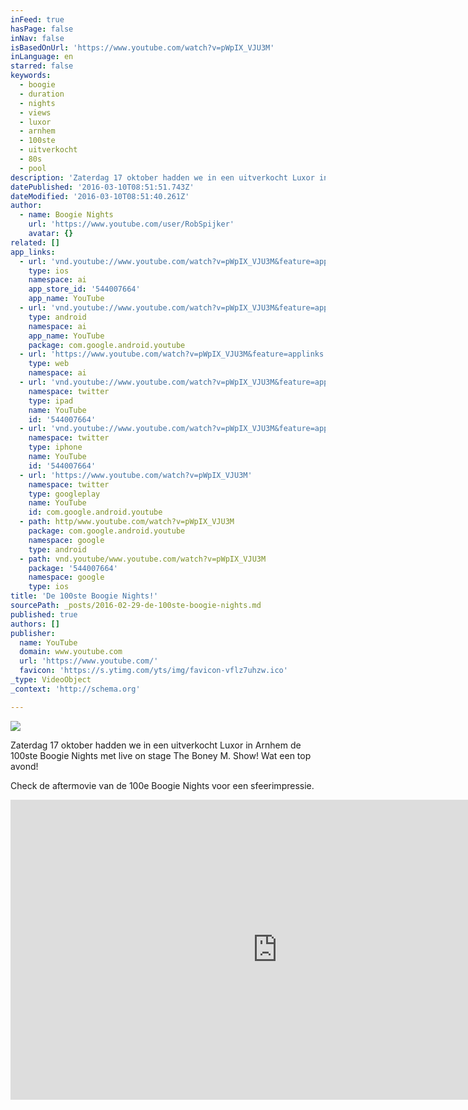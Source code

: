 ```yaml
---
inFeed: true
hasPage: false
inNav: false
isBasedOnUrl: 'https://www.youtube.com/watch?v=pWpIX_VJU3M'
inLanguage: en
starred: false
keywords:
  - boogie
  - duration
  - nights
  - views
  - luxor
  - arnhem
  - 100ste
  - uitverkocht
  - 80s
  - pool
description: 'Zaterdag 17 oktober hadden we in een uitverkocht Luxor in Arnhem de 100ste Boogie Nights met live on stage The Boney M. Show! Wat een top avond!'
datePublished: '2016-03-10T08:51:51.743Z'
dateModified: '2016-03-10T08:51:40.261Z'
author:
  - name: Boogie Nights
    url: 'https://www.youtube.com/user/RobSpijker'
    avatar: {}
related: []
app_links:
  - url: 'vnd.youtube://www.youtube.com/watch?v=pWpIX_VJU3M&feature=applinks'
    type: ios
    namespace: ai
    app_store_id: '544007664'
    app_name: YouTube
  - url: 'vnd.youtube://www.youtube.com/watch?v=pWpIX_VJU3M&feature=applinks'
    type: android
    namespace: ai
    app_name: YouTube
    package: com.google.android.youtube
  - url: 'https://www.youtube.com/watch?v=pWpIX_VJU3M&feature=applinks'
    type: web
    namespace: ai
  - url: 'vnd.youtube://www.youtube.com/watch?v=pWpIX_VJU3M&feature=applinks'
    namespace: twitter
    type: ipad
    name: YouTube
    id: '544007664'
  - url: 'vnd.youtube://www.youtube.com/watch?v=pWpIX_VJU3M&feature=applinks'
    namespace: twitter
    type: iphone
    name: YouTube
    id: '544007664'
  - url: 'https://www.youtube.com/watch?v=pWpIX_VJU3M'
    namespace: twitter
    type: googleplay
    name: YouTube
    id: com.google.android.youtube
  - path: http/www.youtube.com/watch?v=pWpIX_VJU3M
    package: com.google.android.youtube
    namespace: google
    type: android
  - path: vnd.youtube/www.youtube.com/watch?v=pWpIX_VJU3M
    package: '544007664'
    namespace: google
    type: ios
title: 'De 100ste Boogie Nights!'
sourcePath: _posts/2016-02-29-de-100ste-boogie-nights.md
published: true
authors: []
publisher:
  name: YouTube
  domain: www.youtube.com
  url: 'https://www.youtube.com/'
  favicon: 'https://s.ytimg.com/yts/img/favicon-vflz7uhzw.ico'
_type: VideoObject
_context: 'http://schema.org'

---
```

![](https://the-grid-user-content.s3-us-west-2.amazonaws.com/35a7cdde-7786-4a87-9572-d3db27e2fb3e.jpg)

Zaterdag 17 oktober hadden we in een uitverkocht Luxor in Arnhem de 100ste Boogie Nights met live on stage The Boney M. Show! Wat een top avond!

Check de aftermovie van de 100e Boogie Nights voor een sfeerimpressie.

<iframe src="https://cdn.embedly.com/widgets/media.html?src=https%3A%2F%2Fwww.youtube.com%2Fembed%2FpWpIX_VJU3M%3Ffeature%3Doembed&amp;url=https%3A%2F%2Fwww.youtube.com%2Fwatch%3Fv%3DpWpIX_VJU3M&amp;image=https%3A%2F%2Fi.ytimg.com%2Fvi%2FpWpIX_VJU3M%2Fhqdefault.jpg&amp;key=b7d04c9b404c499eba89ee7072e1c4f7&amp;type=text%2Fhtml&amp;schema=youtube" width="854" height="480" scrolling="no" frameborder="0" allowfullscreen="allowfullscreen" style=""></iframe>